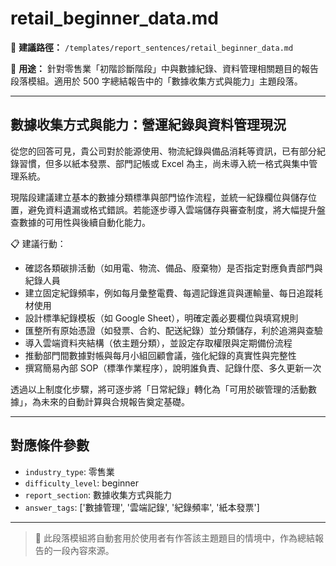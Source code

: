 # retail_beginner_data.md

📁 **建議路徑：** `/templates/report_sentences/retail_beginner_data.md`

🔖 **用途：** 針對零售業「初階診斷階段」中與數據紀錄、資料管理相關題目的報告段落模組。適用於 500 字總結報告中的「數據收集方式與能力」主題段落。

---

## 數據收集方式與能力：營運紀錄與資料管理現況

從您的回答可見，貴公司對於能源使用、物流紀錄與備品消耗等資訊，已有部分紀錄習慣，但多以紙本發票、部門記帳或 Excel 為主，尚未導入統一格式與集中管理系統。

現階段建議建立基本的數據分類標準與部門協作流程，並統一紀錄欄位與儲存位置，避免資料遺漏或格式錯誤。若能逐步導入雲端儲存與審查制度，將大幅提升盤查數據的可用性與後續自動化能力。

📋 建議行動：
- 確認各類碳排活動（如用電、物流、備品、廢棄物）是否指定對應負責部門與紀錄人員
- 建立固定紀錄頻率，例如每月彙整電費、每週記錄進貨與運輸量、每日追蹤耗材使用
- 設計標準紀錄模板（如 Google Sheet），明確定義必要欄位與填寫規則
- 匯整所有原始憑證（如發票、合約、配送紀錄）並分類儲存，利於追溯與查驗
- 導入雲端資料夾結構（依主題分類），並設定存取權限與定期備份流程
- 推動部門間數據對帳與每月小組回顧會議，強化紀錄的真實性與完整性
- 撰寫簡易內部 SOP（標準作業程序），說明誰負責、記錄什麼、多久更新一次

透過以上制度化步驟，將可逐步將「日常紀錄」轉化為「可用於碳管理的活動數據」，為未來的自動計算與合規報告奠定基礎。

---

## 對應條件參數

- `industry_type`: 零售業
- `difficulty_level`: beginner
- `report_section`: 數據收集方式與能力
- `answer_tags`: ['數據管理', '雲端記錄', '紀錄頻率', '紙本發票']

---

> 📌 此段落模組將自動套用於使用者有作答該主題題目的情境中，作為總結報告的一段內容來源。

